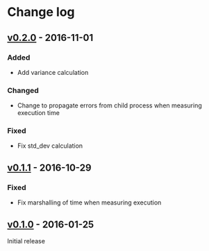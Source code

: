 # Change log

## [v0.2.0] - 2016-11-01

### Added
* Add variance calculation

### Changed
* Change to propagate errors from child process when measuring execution time

### Fixed
* Fix std_dev calculation

## [v0.1.1] - 2016-10-29

### Fixed
* Fix marshalling of time when measuring execution

## [v0.1.0] - 2016-01-25

Initial release

[v0.2.0]: https://github.com/peter-murach/benchmark-perf/compare/v0.1.1...v0.2.0
[v0.1.1]: https://github.com/peter-murach/benchmark-perf/compare/v0.1.0...v0.1.1
[v0.1.0]: https://github.com/peter-murach/benchmark-perf/compare/v0.1.0
